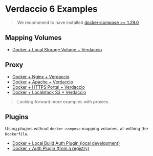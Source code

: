 # Verdaccio 6 Examples

> We recommend to have installed [docker-compose >= 1.29.0](https://github.com/docker/compose/releases/tag/1.29.2)

## Mapping Volumes

- [Docker + Local Storage Volume + Verdaccio](docker-local-storage-volume/README.md)

## Proxy

- [Docker + Nginx + Verdaccio](proxy/reverse_proxy/nginx/README.md)
- [Docker + Apache + Verdaccio](proxy/apache-verdaccio/README.md)
- [Docker + HTTPS Portal + Verdaccio](proxy/https-portal-example/README.md)
- [Docker + Localstack S3 + Verdaccio](proxy/amazon-s3-docker-example/README.md)

> Looking forward more examples with proxies.

## Plugins

Using plugins without `docker-compose` mapping volumes, all withing the `Dockerfile`.

- [Docker + Local Build Auth Plugin (local development)](plugins/docker-build-install-plugin/README.md)
- [Docker + Auth Plugin (from a registry)](plugins/docker-local-plugin/README.md)
